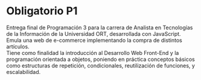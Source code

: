 # Obligatorio P1
Entrega final de Programación 3 para la carrera de Analista en Tecnologías de la Información de la Universidad ORT, desarrollada con JavaScript.
Emula una web de e-commerce implementando la compra de distintos artículos.  
Tiene como finalidad la introducción al Desarrollo Web Front-End y la programación orientada a objetos, poniendo en práctica conceptos básicos como estructuras de repetición, condicionales, reutilización de funciones, y escalabilidad.
